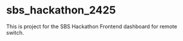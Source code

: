 # sbs_hackathon_2425

This is project for the SBS Hackathon Frontend dashboard for remote switch.






